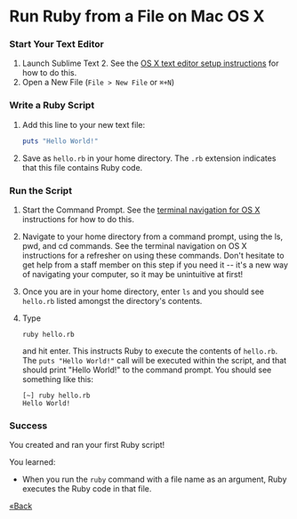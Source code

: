 # Run Ruby from a File on Mac OS X


### Start Your Text Editor

1. Launch Sublime Text 2. See the [OS X text editor setup instructions](/ruby_from_scratch/text_editor/osx) 
for how to do this.
2. Open a New File (`File > New File` or `⌘+N`)


### Write a Ruby Script

1. Add this line to your new text file:

    ```ruby
    puts "Hello World!"
    ```

2. Save as `hello.rb` in your home directory. The `.rb` extension indicates that this file contains Ruby code.


### Run the Script

1. Start the Command Prompt. See the [terminal navigation for OS X]() instructions for how to do this.

2. Navigate to your home directory from a command prompt, using the ls, pwd, and cd commands. 
See the terminal navigation on OS X instructions for a refresher on using these commands. 
Don't hesitate to get help from a staff member on this step if you need it -- it's a new way of navigating your 
computer, so it may be unintuitive at first!

3. Once you are in your home directory, enter `ls` and you should see `hello.rb` listed amongst the directory's contents.

4. Type

    ```text
    ruby hello.rb
    ```

    and hit enter. This instructs Ruby to execute the contents of `hello.rb`. The `puts "Hello World!"` call will be 
    executed within the script, and that should print "Hello World!" to the command prompt. You should see something
    like this:

    ```text
    [~] ruby hello.rb
    Hello World!
    ```

### Success
You created and ran your first Ruby script!  

You learned:  

* When you run the `ruby` command with a file name as an argument, Ruby executes the Ruby code in that file.

[«Back](/ruby_from_scratch)
